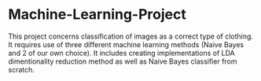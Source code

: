 # Machine-Learning-Project
This project concerns classification of images as a correct type of clothing. It requires use of three different machine learning methods (Naive Bayes and 2 of our own choice).
It includes creating implementations of LDA dimentionality reduction method as well as Naive Bayes classifier from scratch.

